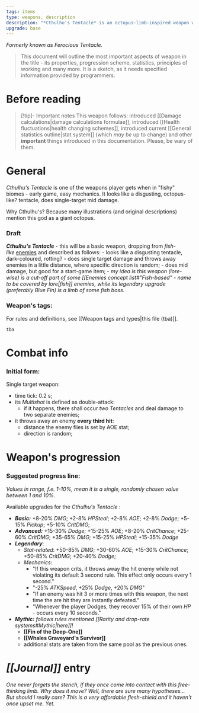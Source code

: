 ```yaml
---
tags: items
type: weapons, description
description: "*Cthulhu's Tentacle* is an octopus-limb-inspired weapon which shoots lighter enemies away."
upgrade: base
---
```

*Formerly known as Ferocious Tentacle.*

>This document will outline the most important aspects of weapon in the title - its properties, progression scheme, statistics, principles of working and many more. It is a sketch, as it needs specified information provided by programmers.

# Before reading

>[!tip]- Important notes
>This weapon follows: introduced [[Damage calculations|damage calculations formulae]], introduced [[Health fluctuations|health changing schemes]], introduced current [[General statistics outline|stat system]] (which *may be* up to change) and other **important** things introduced in this documentation. Please, be wary of them.

# General

*Cthulhu's Tentacle* is one of the weapons player gets when in "fishy" biomes - early game, easy mechanics. It looks like a disgusting, octopus-like? tentacle, does single-target mid damage.

Why Cthulhu's? Because many illustrations (and original descriptions) mention this god as a giant octopus.

### Draft

**_Cthulhu's Tentacle_** - this will be a basic weapon, dropping from _fish-like_ [enemies](app://obsidian.md/Enemies%20concept%20list) and described as follows:
    - looks like a disgusting tentacle, dark-coloured, rotting?
    - does single target damage and throws away enemies in a little distance, where specific direction is random;
    - does mid damage, but good for a start-game item;
    - *my idea is this weapon (lore-wise) is a cut-off part of some [[Enemies concept list#"Fish-based" - name to be covered by lore|fish]] enemies, while its legendary upgrade (preferably Blue Fin) is a limb of some fish boss.*

### Weapon's tags:

For rules and definitions, see [[Weapon tags and types|this file (tba)]].

```tba```

# Combat info

### Initial form:

Single target weapon:
- time tick: 0.2 s;
- its *Multishot* is defined as double-attack: 
	- if it happens, there shall occur *two Tentacles* and deal damage to two separate enemies;
- it throws away an enemy **every third hit**:
	- distance the enemy flies is set by AOE stat;
	- direction is random;

# Weapon's progression

### Suggested progress line:

*Values in range, f.e. 1-10%, mean it is a single, randomly chosen value between 1 and 10%.*

Available upgrades for the *Cthulhu's Tentacle* :

- ***Basic:*** +8-20% *DMG*; +2-8% *HPSteal*; +2-8% *AOE*; +2-8% *Dodge*; +5-15% *Pickup*; +5-10% *CritDMG*; 
- ***Advanced:*** +15-30% *Dodge*; +15-25% *AOE*; +8-20% *CritChance*; +25-60% *CritDMG*; +35-65% *DMG*;  +15-25% *HPSteal*; +15-35% *Dodge*
- ***Legendary***: 
	- *Stat-related*: +50-85% *DMG*; +30-60% *AOE*; +15-30% *CritChance*; +50-85% *CritDMG*; +20-40% *Dodge*; 
	- *Mechanics*: 
		- "If this weapon crits, it throws away the hit enemy while not violating its default 3 second rule. This effect only occurs every 1 second."
		- "-25% *ATKSpeed*, +25% *Dodge*, +20% *DMG*"
		- "If an enemy was hit 3 or more times with this weapon, the next time the are hit they are instantly defeated."
		- "Whenever the player Dodges, they recover 15% of their own *HP* - occurs every 10 seconds."
- ***Mythic:*** *follows rules mentioned [[Rarity and drop-rate systems#Mythic|here]]!*
	- **[[Fin of the Deep-One]]**
	- **[[Whales Graveyard's Survivor]]**
	- additional stats are taken from the same pool as the previous ones.


# *[[Journal]]* entry

*One never forgets the stench, if they once come into contact with this free-thinking limb. Why does it move? Well, there are sure many hypotheses... But should I really care? This is a very affordable flesh-shield and it haven't once upset me. Yet.*

